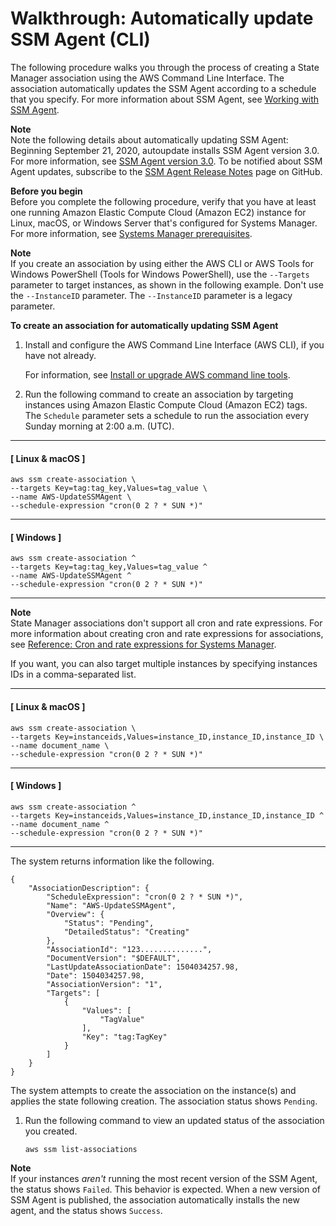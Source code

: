 # Walkthrough: Automatically update SSM Agent \(CLI\)<a name="sysman-state-cli"></a>

The following procedure walks you through the process of creating a State Manager association using the AWS Command Line Interface\. The association automatically updates the SSM Agent according to a schedule that you specify\. For more information about SSM Agent, see [Working with SSM Agent](ssm-agent.md)\.

**Note**  
Note the following details about automatically updating SSM Agent:  
Beginning September 21, 2020, autoupdate installs SSM Agent version 3\.0\. For more information, see [SSM Agent version 3\.0](ssm-agent-v3.md)\.
To be notified about SSM Agent updates, subscribe to the [SSM Agent Release Notes](https://github.com/aws/amazon-ssm-agent/blob/master/RELEASENOTES.md) page on GitHub\.

**Before you begin**  
Before you complete the following procedure, verify that you have at least one running Amazon Elastic Compute Cloud \(Amazon EC2\) instance for Linux, macOS, or Windows Server that's configured for Systems Manager\. For more information, see [Systems Manager prerequisites](systems-manager-prereqs.md)\. 

**Note**  
If you create an association by using either the AWS CLI or AWS Tools for Windows PowerShell \(Tools for Windows PowerShell\), use the `--Targets` parameter to target instances, as shown in the following example\. Don't use the `--InstanceID` parameter\. The `--InstanceID` parameter is a legacy parameter\.

**To create an association for automatically updating SSM Agent**

1. Install and configure the AWS Command Line Interface \(AWS CLI\), if you have not already\.

   For information, see [Install or upgrade AWS command line tools](getting-started-cli.md)\.

1. Run the following command to create an association by targeting instances using Amazon Elastic Compute Cloud \(Amazon EC2\) tags\. The `Schedule` parameter sets a schedule to run the association every Sunday morning at 2:00 a\.m\. \(UTC\)\.

------
#### [ Linux & macOS ]

   ```
   aws ssm create-association \
   --targets Key=tag:tag_key,Values=tag_value \
   --name AWS-UpdateSSMAgent \
   --schedule-expression "cron(0 2 ? * SUN *)"
   ```

------
#### [ Windows ]

   ```
   aws ssm create-association ^
   --targets Key=tag:tag_key,Values=tag_value ^
   --name AWS-UpdateSSMAgent ^
   --schedule-expression "cron(0 2 ? * SUN *)"
   ```

------
**Note**  
State Manager associations don't support all cron and rate expressions\. For more information about creating cron and rate expressions for associations, see [Reference: Cron and rate expressions for Systems Manager](reference-cron-and-rate-expressions.md)\.

   If you want, you can also target multiple instances by specifying instances IDs in a comma\-separated list\.

------
#### [ Linux & macOS ]

   ```
   aws ssm create-association \
   --targets Key=instanceids,Values=instance_ID,instance_ID,instance_ID \
   --name document_name \
   --schedule-expression "cron(0 2 ? * SUN *)"
   ```

------
#### [ Windows ]

   ```
   aws ssm create-association ^
   --targets Key=instanceids,Values=instance_ID,instance_ID,instance_ID ^
   --name document_name ^
   --schedule-expression "cron(0 2 ? * SUN *)"
   ```

------

   The system returns information like the following\.

   ```
   {
       "AssociationDescription": {
           "ScheduleExpression": "cron(0 2 ? * SUN *)",
           "Name": "AWS-UpdateSSMAgent",
           "Overview": {
               "Status": "Pending",
               "DetailedStatus": "Creating"
           },
           "AssociationId": "123..............",
           "DocumentVersion": "$DEFAULT",
           "LastUpdateAssociationDate": 1504034257.98,
           "Date": 1504034257.98,
           "AssociationVersion": "1",
           "Targets": [
               {
                   "Values": [
                       "TagValue"
                   ],
                   "Key": "tag:TagKey"
               }
           ]
       }
   }
   ```

   The system attempts to create the association on the instance\(s\) and applies the state following creation\. The association status shows `Pending`\.

1. Run the following command to view an updated status of the association you created\. 

   ```
   aws ssm list-associations
   ```
**Note**  
If your instances *aren't* running the most recent version of the SSM Agent, the status shows `Failed`\. This behavior is expected\. When a new version of SSM Agent is published, the association automatically installs the new agent, and the status shows `Success`\.